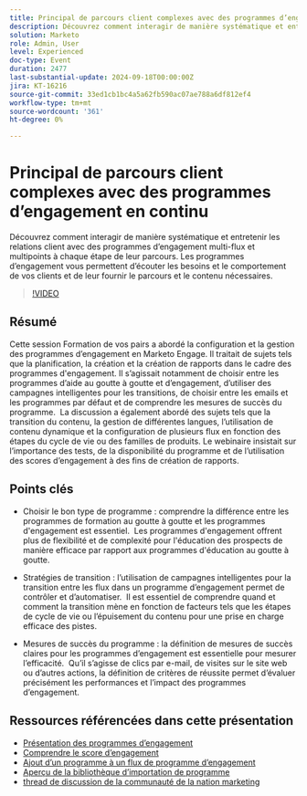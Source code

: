 ```yaml
---
title: Principal de parcours client complexes avec des programmes d’engagement en continu
description: Découvrez comment interagir de manière systématique et entretenir les relations client avec des programmes d’engagement multi-flux et multipoints à chaque étape de leur parcours. Les programmes d’engagement vous permettent d’écouter les besoins et le comportement de vos clients et de leur fournir le parcours et le contenu nécessaires.
solution: Marketo
role: Admin, User
level: Experienced
doc-type: Event
duration: 2477
last-substantial-update: 2024-09-18T00:00:00Z
jira: KT-16216
source-git-commit: 33ed1cb1bc4a5a62fb590ac07ae788a6df812ef4
workflow-type: tm+mt
source-wordcount: '361'
ht-degree: 0%

---
```



# Principal de parcours client complexes avec des programmes d’engagement en continu

Découvrez comment interagir de manière systématique et entretenir les relations client avec des programmes d’engagement multi-flux et multipoints à chaque étape de leur parcours. Les programmes d’engagement vous permettent d’écouter les besoins et le comportement de vos clients et de leur fournir le parcours et le contenu nécessaires.

>[!VIDEO](https://video.tv.adobe.com/v/3434490/?learn=on)

## Résumé

Cette session Formation de vos pairs a abordé la configuration et la gestion des programmes d’engagement en Marketo Engage. Il traitait de sujets tels que la planification, la création et la création de rapports dans le cadre des programmes d&#39;engagement. Il s’agissait notamment de choisir entre les programmes d’aide au goutte à goutte et d’engagement, d’utiliser des campagnes intelligentes pour les transitions, de choisir entre les emails et les programmes par défaut et de comprendre les mesures de succès du programme. &#x200B; La discussion a également abordé des sujets tels que la transition du contenu, la gestion de différentes langues, l’utilisation de contenu dynamique et la configuration de plusieurs flux en fonction des étapes du cycle de vie ou des familles de produits. Le webinaire insistait sur l’importance des tests, de la disponibilité du programme et de l’utilisation des scores d’engagement à des fins de création de rapports. &#x200B;

## Points clés

* Choisir le bon type de programme : comprendre la différence entre les programmes de formation au goutte à goutte et les programmes d&#39;engagement est essentiel. &#x200B; Les programmes d&#39;engagement offrent plus de flexibilité et de complexité pour l&#39;éducation des prospects de manière efficace par rapport aux programmes d&#39;éducation au goutte à goutte. &#x200B;

* Stratégies de transition : l’utilisation de campagnes intelligentes pour la transition entre les flux dans un programme d’engagement permet de contrôler et d’automatiser. &#x200B; Il est essentiel de comprendre quand et comment la transition mène en fonction de facteurs tels que les étapes de cycle de vie ou l’épuisement du contenu pour une prise en charge efficace des pistes.

* Mesures de succès du programme : la définition de mesures de succès claires pour les programmes d’engagement est essentielle pour mesurer l’efficacité. &#x200B; Qu’il s’agisse de clics par e-mail, de visites sur le site web ou d’autres actions, la définition de critères de réussite permet d’évaluer précisément les performances et l’impact des programmes d’engagement. &#x200B;

## Ressources référencées dans cette présentation

* [Présentation des programmes d’engagement](https://experienceleague.adobe.com/fr/docs/marketo/using/product-docs/email-marketing/drip-nurturing/creating-an-engagement-program/understanding-engagement-programs)
* [Comprendre le score d’engagement](https://experienceleague.adobe.com/fr/docs/marketo/using/product-docs/email-marketing/drip-nurturing/reports-and-notifications/understanding-the-engagement-score)
* [Ajout d’un programme à un flux de programme d’engagement](https://experienceleague.adobe.com/fr/docs/marketo/using/product-docs/email-marketing/drip-nurturing/creating-an-engagement-program/adding-a-program-to-an-engagement-program-stream)
* [Aperçu de la bibliothèque d’importation de programme](https://experienceleague.adobe.com/fr/docs/marketo/using/product-docs/core-marketo-concepts/programs/program-library/program-import-library-overview)
* [thread de discussion de la communauté de la nation marketing](https://nation.marketo.com/t5/product-discussions/sept-17-webinar-learn-from-your-peers-master-complex-customer/td-p/352582)
